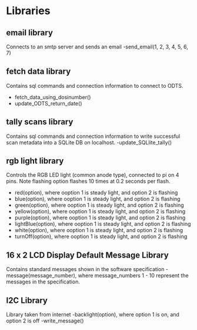 # Libraries

## email library
Connects to an smtp server and sends an email
-send_email(1, 2, 3, 4, 5, 6, 7)

## fetch data library
Contains sql commands and connection information to connect to ODTS.
- fetch_data_using_dosinumber()
- update_ODTS_return_date()

## tally scans library
Contains sql commands and connection information to write successful scan metadata into a SQLite DB on localhost.
-update_SQLlite_tally()

## rgb light library
Controls the RGB LED light (common anode type), connected to pi on 4 pins.  Note flashing option flashes 10 times at 0.2 seconds per flash.
- red(option), where ooption 1 is steady light, and option 2 is flashing
- blue(option), where ooption 1 is steady light, and option 2 is flashing
- green(option), where ooption 1 is steady light, and option 2 is flashing
- yellow(option), where ooption 1 is steady light, and option 2 is flashing
- purple(option), where ooption 1 is steady light, and option 2 is flashing
- lightBlue(option), where ooption 1 is steady light, and option 2 is flashing
- white(option), where ooption 1 is steady light, and option 2 is flashing
- turnOff(option), where ooption 1 is steady light, and option 2 is flashing


## 16 x 2 LCD Display Default Message Library
Contains standard messages shown in the software specification
-message(message_number), where message_numbers 1 - 10 represent the messages in the specification.

## I2C Library
Library taken from internet 
-backlight(option), where option 1 is on, and option 2 is off
-write_message()

